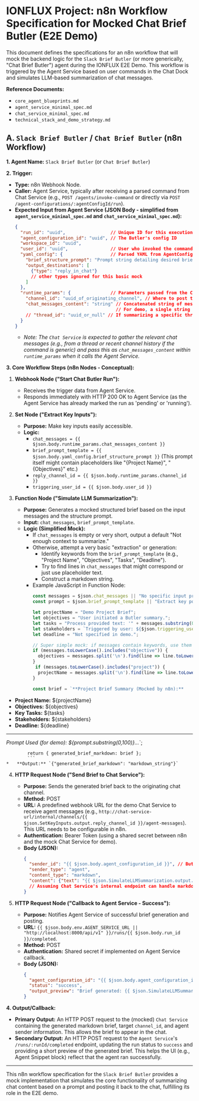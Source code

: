 # IONFLUX Project: n8n Workflow Specification for Mocked Chat Brief Butler (E2E Demo)

This document defines the specifications for an n8n workflow that will mock the backend logic for the `Slack Brief Butler` (or more generically, "Chat Brief Butler") agent during the IONFLUX E2E Demo. This workflow is triggered by the Agent Service based on user commands in the Chat Dock and simulates LLM-based summarization of chat messages.

**Reference Documents:**
*   `core_agent_blueprints.md`
*   `agent_service_minimal_spec.md`
*   `chat_service_minimal_spec.md`
*   `technical_stack_and_demo_strategy.md`

## A. `Slack Brief Butler` / `Chat Brief Butler` (n8n Workflow)

**1. Agent Name:** `Slack Brief Butler` (or `Chat Brief Butler`)

**2. Trigger:**

*   **Type:** n8n Webhook Node.
*   **Caller:** Agent Service, typically after receiving a parsed command from Chat Service (e.g., `POST /agents/invoke-command` or directly via `POST /agent-configurations/:agentConfigId/run`).
*   **Expected Input from Agent Service (JSON Body - simplified from `agent_service_minimal_spec.md` and `chat_service_minimal_spec.md`):**
    ```json
    {
      "run_id": "uuid",                 // Unique ID for this execution run
      "agent_configuration_id": "uuid", // The Butler's config ID
      "workspace_id": "uuid",
      "user_id": "uuid",                // User who invoked the command
      "yaml_config": {                  // Parsed YAML from AgentConfiguration
        "brief_structure_prompt": "Prompt string detailing desired brief structure...",
        "output_destinations": [
          {"type": "reply_in_chat"} 
          // other types ignored for this basic mock
        ]
      },
      "runtime_params": {               // Parameters passed from the Chat Service command
        "channel_id": "uuid_of_originating_channel", // Where to post the reply
        "chat_messages_content": "string" // Concatenated string of messages, or array of message strings
                                          // For demo, a single string is simpler to mock.
        // "thread_id": "uuid_or_null" // If summarizing a specific thread
      }
    }
    ```
    *   *Note: The `Chat Service` is expected to gather the relevant chat messages (e.g., from a thread or recent channel history if the command is generic) and pass this as `chat_messages_content` within `runtime_params` when it calls the Agent Service.*

**3. Core Workflow Steps (n8n Nodes - Conceptual):**

1.  **Webhook Node ("Start Chat Butler Run"):**
    *   Receives the trigger data from Agent Service.
    *   Responds immediately with HTTP 200 OK to Agent Service (as the Agent Service has already marked the run as 'pending' or 'running').

2.  **Set Node ("Extract Key Inputs"):**
    *   **Purpose:** Make key inputs easily accessible.
    *   **Logic:**
        *   `chat_messages = {{ $json.body.runtime_params.chat_messages_content }}`
        *   `brief_prompt_template = {{ $json.body.yaml_config.brief_structure_prompt }}` (This prompt itself might contain placeholders like "{Project Name}", "{Objectives}" etc.)
        *   `reply_channel_id = {{ $json.body.runtime_params.channel_id }}`
        *   `triggering_user_id = {{ $json.body.user_id }}`

3.  **Function Node ("Simulate LLM Summarization"):**
    *   **Purpose:** Generates a mocked structured brief based on the input messages and the structure prompt.
    *   **Input:** `chat_messages`, `brief_prompt_template`.
    *   **Logic (Simplified Mock):**
        *   If `chat_messages` is empty or very short, output a default "Not enough context to summarize."
        *   Otherwise, attempt a very basic "extraction" or generation:
            *   Identify keywords from the `brief_prompt_template` (e.g., "Project Name", "Objectives", "Tasks", "Deadline").
            *   Try to find lines in `chat_messages` that might correspond or just use placeholder text.
            *   Construct a markdown string.
        *   Example JavaScript in Function Node:
            ```javascript
            const messages = $json.chat_messages || "No specific input provided for summary.";
            const prompt = $json.brief_prompt_template || "Extract key points."; // Fallback
            
            let projectName = "Demo Project Brief";
            let objectives = "User initiated a Butler summary.";
            let tasks = "Process provided text: '" + messages.substring(0, 50) + "...'";
            let stakeholders = `Triggered by user: ${$json.triggering_user_id}`; // In real scenario, map to name
            let deadline = "Not specified in demo.";

            // Super simple mock: if messages contain keywords, use them
            if (messages.toLowerCase().includes("objective")) {
              objectives = messages.split('\n').find(line => line.toLowerCase().includes("objective")) || objectives;
            }
             if (messages.toLowerCase().includes("project")) {
              projectName = messages.split('\n').find(line => line.toLowerCase().includes("project")) || projectName;
            }

            const brief = `**Project Brief Summary (Mocked by n8n):**
*   **Project Name:** ${projectName}
*   **Objectives:** ${objectives}
*   **Key Tasks:** ${tasks}
*   **Stakeholders:** ${stakeholders}
*   **Deadline:** ${deadline}
---
*Prompt Used (for demo): ${prompt.substring(0,100)}...*`;
            
            return { generated_brief_markdown: brief };
            ```
    *   **Output:** `{"generated_brief_markdown": "markdown_string"}`

4.  **HTTP Request Node ("Send Brief to Chat Service"):**
    *   **Purpose:** Sends the generated brief back to the originating chat channel.
    *   **Method:** POST
    *   **URL:** A predefined webhook URL for the demo Chat Service to receive agent messages (e.g., `http://chat-service-url/internal/channels/{{ $json.SetKeyInputs.output.reply_channel_id }}/agent-messages`). This URL needs to be configurable in n8n.
    *   **Authentication:** Bearer Token (using a shared secret between n8n and the mock Chat Service for demo).
    *   **Body (JSON):**
        ```json
        {
          "sender_id": "{{ $json.body.agent_configuration_id }}", // Butler Agent's Config ID
          "sender_type": "agent",
          "content_type": "markdown", 
          "content": {"text": "{{ $json.SimulateLLMSummarization.output.generated_brief_markdown }}"}
          // Assuming Chat Service's internal endpoint can handle markdown directly or has a "markdown" field in content
        }
        ```

5.  **HTTP Request Node ("Callback to Agent Service - Success"):**
    *   **Purpose:** Notifies Agent Service of successful brief generation and posting.
    *   **URL:** `{{ $json.body.env.AGENT_SERVICE_URL || "http://localhost:8000/api/v1" }}/runs/{{ $json.body.run_id }}/completed`.
    *   **Method:** POST
    *   **Authentication:** Shared secret if implemented on Agent Service callback.
    *   **Body (JSON):**
        ```json
        {
          "agent_configuration_id": "{{ $json.body.agent_configuration_id }}",
          "status": "success",
          "output_preview": "Brief generated: {{ $json.SimulateLLMSummarization.output.generated_brief_markdown.split('\\n')[1].substring(0, 100) }}..." // e.g., "Project Name: Demo Project Brief..."
        }
        ```

**4. Output/Callback:**

*   **Primary Output:** An HTTP POST request to the (mocked) `Chat Service` containing the generated markdown brief, target `channel_id`, and agent sender information. This allows the brief to appear in the chat.
*   **Secondary Output:** An HTTP POST request to the `Agent Service`'s `/runs/:runId/completed` endpoint, updating the run status to `success` and providing a short preview of the generated brief. This helps the UI (e.g., Agent Snippet block) reflect that the agent ran successfully.

---

This n8n workflow specification for the `Slack Brief Butler` provides a mock implementation that simulates the core functionality of summarizing chat content based on a prompt and posting it back to the chat, fulfilling its role in the E2E demo.
```
